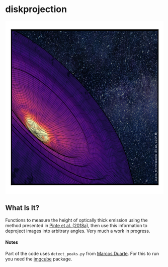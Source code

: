 # diskprojection

<p align='center'>
  <img src="HD163296_zeroth.png" width="793" height="549">
</p>

## What Is It?

Functions to measure the height of optically thick emission using the method presented in [Pinte et al. (2018a)](https://ui.adsabs.harvard.edu/abs/2018A%26A...609A..47P/abstract), then use this information to deproject images into arbitrary angles. Very much a work in progress.

#### Notes

Part of the code uses `detect_peaks.py` from [Marcos Duarte](https://github.com/demotu/BMC). For this to run you need the [imgcube](https://github.com/richteague/imgcube) package.
